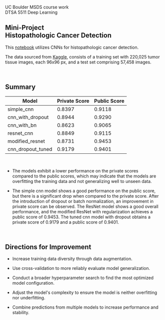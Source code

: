 UC Boulder MSDS course work <br>
DTSA 5511 Deep Learning <br>

## Mini-Project <br> Histopathologic Cancer Detection

This [notebook](https://github.com/elfchildRichter/Histopathologic_Cancer_Detection) utilizes CNNs for histopathologic cancer detection. 

The data sourced from [Kaggle](https://www.kaggle.com/competitions/histopathologic-cancer-detection), consists of a training set with 220,025 tumor tissue images, each 96x96 px, and a test set comprising 57,458 images. 

<br>

## Summary

| Model               | Private Score    | Public Score     |
|---------------------|------------------|------------------|
| simple_cnn        | 0.8397           | 0.9118           |
| cnn_with_dropout  | 0.8944           | 0.9290           |
| cnn_with_bn       | 0.8623           | 0.9065           |
| resnet_cnn        | 0.8849           | 0.9115           |
| modified_resnet   | 0.8731           | 0.9453           |
| cnn_dropout_tuned   | 0.9179           | 0.9401           |

<br>

- The models exhibit a lower performance on the private scores compared to the public scores, which may indicate that the models are overfitting the training data and not generalizing well to unseen data.

- The simple cnn model shows a good performance on the public score, but there is a significant drop when compared to the private score. After the introduction of dropout or batch normalization, an improvement in private score can be observed. The ResNet model shows a good overall performance, and the modified ResNet with regularization achieves a public score of 0.9453. The tuned cnn model with dropout obtains a private score of 0.9179 and a public score of 0.9401.

<br>

## Directions for Improvement

- Increase training data diversity through data augmentation. 

- Use cross-validation to more reliably evaluate model generalization.

- Conduct a broader hyperparameter search to find the most optimized model configuration.

- Adjust the model's complexity to ensure the model is neither overfitting nor underfitting.

- Combine predictions from multiple models to increase performance and stability.
